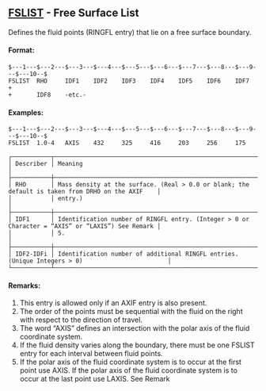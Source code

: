 ## [FSLIST](https://help.hexagonmi.com/bundle/MSC_Nastran_2022.4/page/Nastran_Combined_Book/qrg/bulkfgil/TOC.FSLIST.xhtml) - Free Surface List

Defines the fluid points (RINGFL entry) that lie on a free surface boundary.

#### Format:

```nastran
$---1---$---2---$---3---$---4---$---5---$---6---$---7---$---8---$---9---$---10--$
FSLIST  RHO     IDF1    IDF2    IDF3    IDF4    IDF5    IDF6    IDF7    +       
+       IDF8    -etc.-                                                          
```

#### Examples:

```nastran
$---1---$---2---$---3---$---4---$---5---$---6---$---7---$---8---$---9---$---10--$
FSLIST  1.0-4   AXIS    432     325     416     203     256     175             
```

```text
┌───────────┬──────────────────────────────────────────────────────────────────────────────────────────────────┐
│ Describer │ Meaning                                                                                          │
├───────────┼──────────────────────────────────────────────────────────────────────────────────────────────────┤
│ RHO       │ Mass density at the surface. (Real > 0.0 or blank; the default is taken from DRHO on the AXIF    │
│           │ entry.)                                                                                          │
├───────────┼──────────────────────────────────────────────────────────────────────────────────────────────────┤
│ IDF1      │ Identification number of RINGFL entry. (Integer > 0 or Character = “AXIS” or “LAXIS”) See Remark │
│           │ 5.                                                                                               │
├───────────┼──────────────────────────────────────────────────────────────────────────────────────────────────┤
│ IDF2-IDFi │ Identification number of additional RINGFL entries. (Unique Integers > 0)                        │
└───────────┴──────────────────────────────────────────────────────────────────────────────────────────────────┘
```

#### Remarks:

1. This entry is allowed only if an AXIF entry is also present.
2. The order of the points must be sequential with the fluid on the right with respect to the direction of travel.
3. The word “AXIS” defines an intersection with the polar axis of the fluid coordinate system.
4. If the fluid density varies along the boundary, there must be one FSLIST entry for each interval between fluid points.
5. If the polar axis of the fluid coordinate system is to occur at the first point use AXIS. If the polar axis of the fluid coordinate system is to occur at the last point use LAXIS. See Remark 
